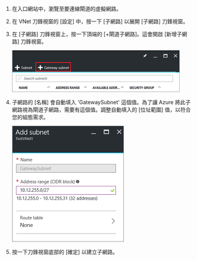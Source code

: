 1. 在入口網站中，瀏覽至要連線閘道的虛擬網路。
2. 在 VNet 刀鋒視窗的 [設定] 中，按一下 [子網路] 以展開 [子網路] 刀鋒視窗。
3. 在 [子網路] 刀鋒視窗上，按一下頂端的 [+閘道子網路]。這會開啟 [新增子網路] 刀鋒視窗。
   
    ![新增閘道子網路](./media/vpn-gateway-add-gwsubnet-rm-portal-include/newgwsubnet450.png "新增閘道子網路")
4. 子網路的 [名稱] 會自動填入 'GatewaySubnet' 這個值。為了讓 Azure 將此子網路視為閘道子網路，需要有這個值。調整自動填入的 [位址範圍] 值，以符合您的組態需求。
   
    ![新增子網路](./media/vpn-gateway-add-gwsubnet-rm-portal-include/addgwsubnet300.png "新增子網路")
5. 按一下刀鋒視窗底部的 [確定] 以建立子網路。

<!---HONumber=AcomDC_1005_2016-->